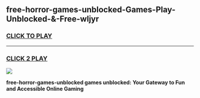 
## free-horror-games-unblocked-Games-Play-Unblocked-&-Free-wljyr
<h3>
<a href="https://premium76.site?title=free-horror-games-unblocked&ref=24A">CLICK TO PLAY</a></h3>
<hr>

<h3>
<a href="https://premium76.site?title=free-horror-games-unblocked&ref=24A">CLICK 2 PLAY</a>
  
</h3>

<a href="https://premium76.site?title=free-horror-games-unblocked&ref=24A"><img src="https://clearcache.store/games.png"></a>


**free-horror-games-unblocked games unblocked: Your Gateway to Fun and Accessible Online Gaming**
